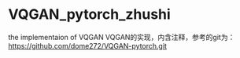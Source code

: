# VQGAN_pytorch_zhushi
the implementaion of VQGAN
VQGAN的实现，内含注释，参考的git为：https://github.com/dome272/VQGAN-pytorch.git
